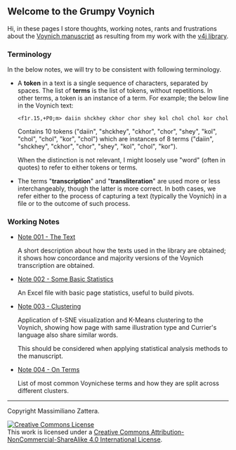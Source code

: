 ## Welcome to the Grumpy Voynich

Hi, in these pages I store thoughts, working notes, rants and frustrations about the [Voynich manuscript](https://en.wikipedia.org/wiki/Voynich_manuscript)
as resulting from my work with the [v4j library](https://github.com/mzattera/v4j).

### Terminology

In the below notes, we will try to be consistent with following terminology.

- A **token** in a text is a single sequence of characters, separated by spaces. The list of **terms** is the list of tokens, without repetitions.
In other terms, a token is an instance of a term. For example; the below line in the Voynich text:

  ```
  <f1r.15,+P0;m> daiin shckhey ckhor chor shey kol chol chol kor chol
  ```
  
  Contains 10 tokens ("daiin", "shckhey", "ckhor", "chor", "shey", "kol", "chol", "chol", "kor", "chol") which are instances of 
  8 terms ("daiin", "shckhey", "ckhor", "chor", "shey", "kol", "chol", "kor").
  
  When the distinction is not relevant, I might loosely use "word" (often in quotes) to refer to either tokens or terms. 

- The terms "**transcription**" and "**transliteration**" are used more or less interchangeably, though the latter is more correct.
In both cases, we refer either to the process of capturing a text (typically the Voynich) in a file or to the outcome of such process.

### Working Notes

- [Note 001 - The Text](./001)

  A short description about how the texts used in the library are obtained; it shows how concordance and majority
  versions of the Voynich transcription are obtained.
  
- [Note 002 - Some Basic Statistics](./002)

  An Excel file with basic page statistics, useful to build pivots.
  
- [Note 003 - Clustering](./003)

  Application of t-SNE visualization and K-Means clustering to the Voynich, showing how page with same illustration type and
  Currier's language also share similar words.
  
  This should be considered when applying statistical analysis methods to the manuscript.

- [Note 004 - On Terms](./004)

  List of most common Voynichese terms and how they are split across different clusters.

---

Copyright Massimiliano Zattera.

<a rel="license" href="http://creativecommons.org/licenses/by-nc-sa/4.0/"><img alt="Creative Commons License" style="border-width:0" src="https://i.creativecommons.org/l/by-nc-sa/4.0/88x31.png" /></a><br />This work is licensed under a <a rel="license" href="http://creativecommons.org/licenses/by-nc-sa/4.0/">Creative Commons Attribution-NonCommercial-ShareAlike 4.0 International License</a>.
